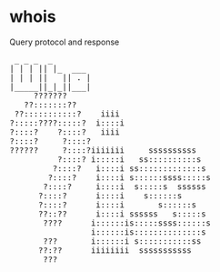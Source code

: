 # whois
Query protocol and response
<pre>
 _ _ _  _
| | | || |_  ___
| | | ||   || . |
|_____||_|_||___| 
     ???????
   ??:::::::??
 ??:::::::::::?    iiii
?:::::????:::::?  i::::i
?::::?    ?::::?   iiii
?::::?     ?::::?            
??????     ?::::?iiiiiii     ssssssssss
          ?::::? i:::::i   ss::::::::::s
         ?::::?   i::::i ss:::::::::::::s
        ?::::?    i::::i s::::::ssss:::::s
       ?::::?     i::::i  s:::::s  ssssss
      ?::::?      i::::i    s::::::s
      ?::::?      i::::i       s::::::s
      ??::??      i::::i ssssss   s:::::s
       ????      i::::::is:::::ssss::::::s
                 i::::::is::::::::::::::s
       ???       i::::::i s:::::::::::ss
      ??:??      iiiiiiii  sssssssssss
       ???

</pre>
